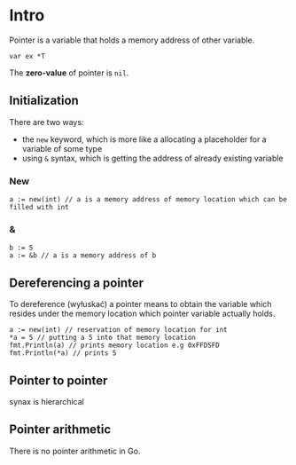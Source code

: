 # Intro

Pointer is a variable that holds a memory address of other variable.

```golang
var ex *T
```

The **zero-value** of pointer is `nil`.

## Initialization
There are two ways:
- the `new` keyword, which is more like a allocating a placeholder for a variable of some type
- using `&` syntax, which is getting the address of already existing variable

### New
```golang
a := new(int) // a is a memory address of memory location which can be filled with int
```

### &
```golang
b := 5
a := &b // a is a memory address of b
```

## Dereferencing a pointer
To dereference (wyłuskać) a pointer means to obtain the variable which resides under the memory location which pointer variable actually holds.

```golang
a := new(int) // reservation of memory location for int
*a = 5 // putting a 5 into that memory location
fmt.Println(a) // prints memory location e.g 0xFFDSFD
fmt.Println(*a) // prints 5
```

## Pointer to pointer
synax is hierarchical

## Pointer arithmetic
There is no pointer arithmetic in Go.